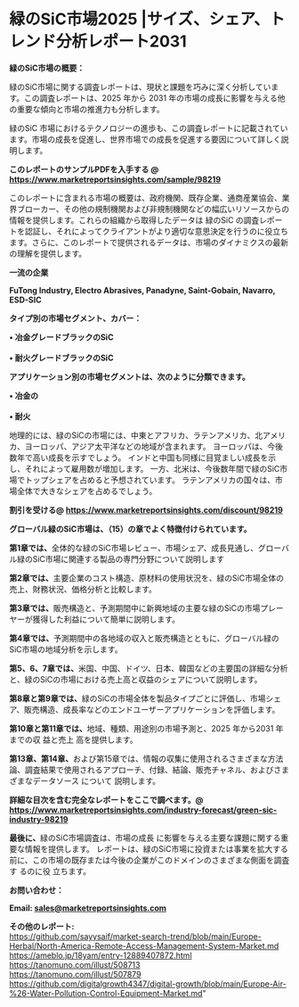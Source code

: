# 緑のSiC市場2025 |サイズ、シェア、トレンド分析レポート2031

<strong><b>緑のSiC市場の概要：</b></strong>

緑のSiC市場に関する調査レポートは、現状と課題を巧みに深く分析しています。この調査レポートは、2025 年から 2031 年の市場の成長に影響を与える他の重要な傾向と市場の推進力も分析します。

緑のSiC 市場におけるテクノロジーの進歩も、この調査レポートに記載されています。市場の成長を促進し、世界市場での成長を促進する要因について詳しく説明します。

<strong>このレポートのサンプルPDFを入手する @ <a href=https://www.marketreportsinsights.com/sample/98219>https://www.marketreportsinsights.com/sample/98219</a></strong>

このレポートに含まれる市場の概要は、政府機関、既存企業、通商産業協会、業界ブローカー、その他の規制機関および非規制機関などの幅広いリソースからの情報を提供します。これらの組織から取得したデータは 緑のSiC の調査レポートを認証し、それによってクライアントがより適切な意思決定を行うのに役立ちます。さらに、このレポートで提供されるデータは、市場のダイナミクスの最新の理解を提供します。

<strong>一流の企業</strong>

<strong><b>FuTong Industry, Electro Abrasives, Panadyne, Saint-Gobain, Navarro, ESD-SIC</b></strong>

<strong><b>タイプ別の市場セグメント、カバー：</b></strong>

<strong>• 冶金グレードブラックのSiC<br><br>• 耐火グレードブラックのSiC</strong>

<strong><b>アプリケーション別の市場セグメントは、次のように分類できます。</b></strong>

<strong>• 冶金の<br><br>• 耐火</strong>

 地理的には、緑のSiCの市場には、中東とアフリカ、ラテンアメリカ、北アメリカ、ヨーロッパ、アジア太平洋などの地域が含まれます。 ヨーロッパは、今後数年で高い成長を示すでしょう。 インドと中国も同様に目覚ましい成長を示し、それによって雇用数が増加します。 一方、北米は、今後数年間で緑のSiC市場でトップシェアを占めると予想されています。 ラテンアメリカの国々は、市場全体で大きなシェアを占めるでしょう。

<strong>割引を受ける@ <a href=https://www.marketreportsinsights.com/discount/98219>https://www.marketreportsinsights.com/discount/98219</a></strong>

<strong><b>グローバル緑のSiC市場は、（15）の章でよく特徴付けられています。</b></strong>

<strong><b>第</b></strong><strong><b>1章では、</b></strong>全体的な緑のSiC市場レビュー、市場シェア、成長見通し、グローバル緑のSiC市場に関連する製品の専門分野について説明します

<strong><b>第2章では、</b></strong>主要企業のコスト構造、原材料の使用状況を、緑のSiC市場全体の売上、財務状況、価格分析と比較します。

<strong><b>第3章では、</b></strong>販売構造と、予測期間中に新興地域の主要な緑のSiCの市場プレーヤーが獲得した利益について簡単に説明します。

<strong><b>第4章では、</b></strong>予測期間中の各地域の収入と販売構造とともに、グローバル緑のSiC市場の地域分析を示します。

<strong><b>第5、6、7章では、</b></strong>米国、中国、ドイツ、日本、韓国などの主要国の詳細な分析と、緑のSiCの市場における売上高と収益のシェアについて説明します。

<strong><b>第8章と第9章では、</b></strong>緑のSiCの市場全体を製品タイプごとに評価し、市場シェア、販売構造、成長率などのエンドユーザーアプリケーションを評価します。

<strong><b>第10章と第11章では、</b></strong>地域、種類、用途別の市場予測と、2025 年から2031 年までの収 益と売上 高を提供します。

<strong><b>第13章、第14章、</b></strong>および第15章では、情報の収集に使用されるさまざまな方法論、調査結果で使用されるアプローチ、付録、結論、販売チャネル、およびさまざまなデータソース について 説明します。

<strong>詳細な目次を含む完全なレポートをここで調べます。@ <a href=https://www.marketreportsinsights.com/industry-forecast/green-sic-industry-98219>https://www.marketreportsinsights.com/industry-forecast/green-sic-industry-98219</a></strong>

<strong><b>最後に、</b></strong>緑のSiC市場調査は、市場の成長 に影響を</a>与える主要な課題に関する重要な情報を提供します。 レポートは、緑のSiC市場に投資または事業を拡大する前に、この市場の既存または今後の企業がこのドメインのさまざまな側面を調査す るのに役 立ちます。

<strong><b>お問い合わせ：</b></strong>

<strong>Email: </strong><a href=mailto:sales@marketreportsinsights.com><strong>sales@marketreportsinsights.com</strong></a>

<strong>その他のレポート:</strong>
<br>
<a href=https://github.com/sayysaif/market-search-trend/blob/main/Europe-Herbal/North-America-Remote-Access-Management-System-Market.md>https://github.com/sayysaif/market-search-trend/blob/main/Europe-Herbal/North-America-Remote-Access-Management-System-Market.md</a>
<br>
<a href=https://ameblo.jp/18yam/entry-12889407872.html>https://ameblo.jp/18yam/entry-12889407872.html</a>
<br>
<a href=https://tanomuno.com/illust/508713>https://tanomuno.com/illust/508713</a>
<br>
<a href=https://tanomuno.com/illust/507879>https://tanomuno.com/illust/507879</a>
<br>
<a href=https://github.com/digitalgrowth4347/digital-growth/blob/main/Europe-Air-%26-Water-Pollution-Control-Equipment-Market.md>https://github.com/digitalgrowth4347/digital-growth/blob/main/Europe-Air-%26-Water-Pollution-Control-Equipment-Market.md</a>"
